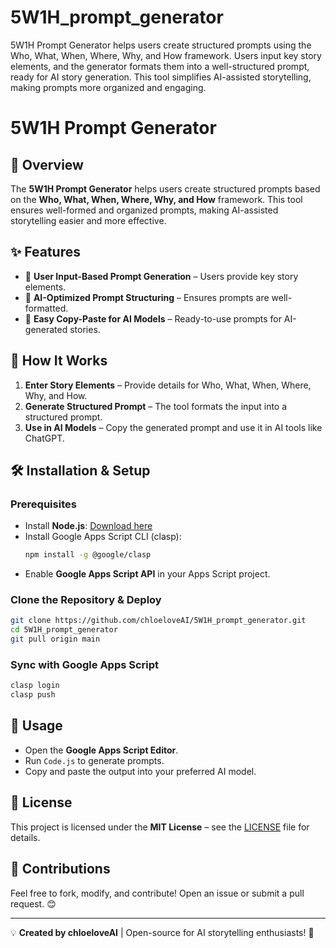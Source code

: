 # 5W1H_prompt_generator
5W1H Prompt Generator helps users create structured prompts using the Who, What, When, Where, Why, and How framework. Users input key story elements, and the generator formats them into a well-structured prompt, ready for AI story generation. This tool simplifies AI-assisted storytelling, making prompts more organized and engaging.
# 5W1H Prompt Generator

## 📌 Overview
The **5W1H Prompt Generator** helps users create structured prompts based on the **Who, What, When, Where, Why, and How** framework. This tool ensures well-formed and organized prompts, making AI-assisted storytelling easier and more effective.

## ✨ Features
- 📝 **User Input-Based Prompt Generation** – Users provide key story elements.
- 🎯 **AI-Optimized Prompt Structuring** – Ensures prompts are well-formatted.
- 🚀 **Easy Copy-Paste for AI Models** – Ready-to-use prompts for AI-generated stories.

## 📖 How It Works
1. **Enter Story Elements** – Provide details for Who, What, When, Where, Why, and How.
2. **Generate Structured Prompt** – The tool formats the input into a structured prompt.
3. **Use in AI Models** – Copy the generated prompt and use it in AI tools like ChatGPT.

## 🛠 Installation & Setup
### **Prerequisites**
- Install **Node.js**: [Download here](https://nodejs.org/)
- Install Google Apps Script CLI (clasp):
  ```sh
  npm install -g @google/clasp
  ```
- Enable **Google Apps Script API** in your Apps Script project.

### **Clone the Repository & Deploy**
```sh
git clone https://github.com/chloeloveAI/5W1H_prompt_generator.git
cd 5W1H_prompt_generator
git pull origin main
```

### **Sync with Google Apps Script**
```sh
clasp login
clasp push
```

## 🔗 Usage
- Open the **Google Apps Script Editor**.
- Run `Code.js` to generate prompts.
- Copy and paste the output into your preferred AI model.

## 📜 License
This project is licensed under the **MIT License** – see the [LICENSE](LICENSE) file for details.

## 📩 Contributions
Feel free to fork, modify, and contribute! Open an issue or submit a pull request. 😊

---
💡 **Created by chloeloveAI** | Open-source for AI storytelling enthusiasts! 🚀

